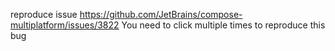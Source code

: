 reproduce issue https://github.com/JetBrains/compose-multiplatform/issues/3822
You need to click multiple times to reproduce this bug
